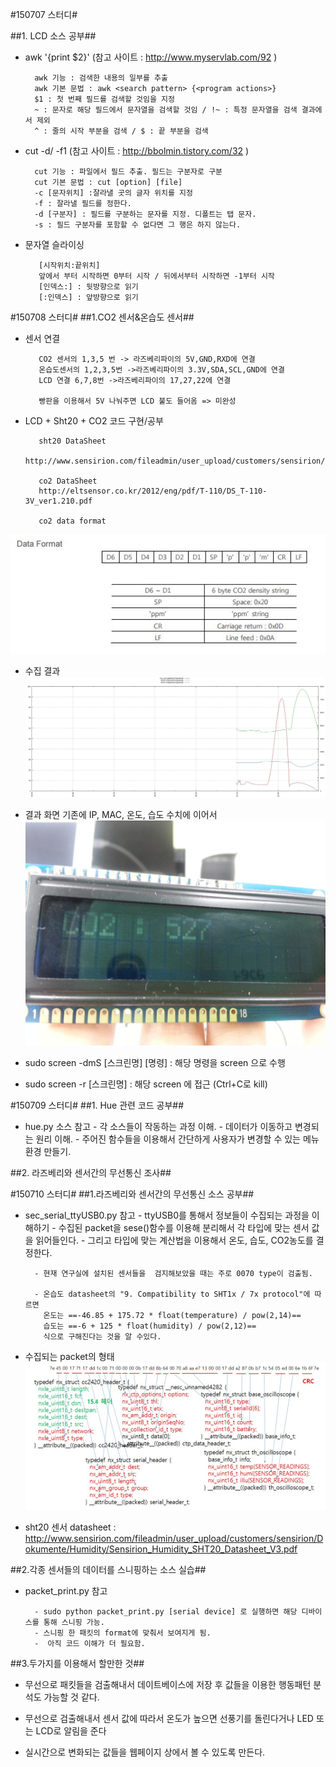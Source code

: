 #150707 스터디#

##1. LCD 소스 공부##

- awk '{print $2}' (참고 사이트 : http://www.myservlab.com/92 ) 

        awk 기능 : 검색한 내용의 일부를 추출  
        awk 기본 문법 : awk <search pattern> {<program actions>}  
        $1 : 첫 번째 필드를 검색할 것임을 지정  
        ~ : 문자로 해당 필드에서 문자열을 검색할 것임 / !~ : 특정 문자열을 검색 결과에서 제외  
        ^ : 줄의 시작 부분을 검색 / $ : 끝 부분을 검색  

- cut -d/ -f1 (참고 사이트 : http://bbolmin.tistory.com/32 )  

        cut 기능 : 파일에서 필드 추출. 필드는 구분자로 구분  
        cut 기본 문법 : cut [option] [file]  
        -c [문자위치] :잘라낼 곳의 글자 위치를 지정  
        -f : 잘라낼 필드를 정한다.  
        -d [구분자] : 필드를 구분하는 문자를 지정. 디폴트는 탭 문자.  
        -s : 필드 구분자를 포함할 수 없다면 그 행은 하지 않는다.  

- 문자열 슬라이싱

         [시작위치:끝위치]
         앞에서 부터 시작하면 0부터 시작 / 뒤에서부터 시작하면 -1부터 시작
         [인덱스:] : 뒷방향으로 읽기
         [:인덱스] : 앞방향으로 읽기
        

#150708 스터디#
##1.CO2 센서&온습도 센서##

- 센서 연결  

         CO2 센서의 1,3,5 번 -> 라즈베리파이의 5V,GND,RXD에 연결
         온습도센서의 1,2,3,5번 ->라즈베리파이의 3.3V,SDA,SCL,GND에 연결
         LCD 연결 6,7,8번 ->라즈베리파이의 17,27,22에 연결
         
         빵판을 이용해서 5V 나눠주면 LCD 불도 들어옴 => 미완성
         
- LCD + Sht20 + CO2 코드 구현/공부

         sht20 DataSheet
         http://www.sensirion.com/fileadmin/user_upload/customers/sensirion/Dokumente/Humidity/Sensirion_Humidity_SHT20_Datasheet_V3.pdf
         
         co2 DataSheet
         http://eltsensor.co.kr/2012/eng/pdf/T-110/DS_T-110-3V_ver1.210.pdf
         
         co2 data format
![](picture/co2_dataformat.JPG)

- 수집 결과
![](picture/sht20_co2.JPG) 

- 결과 화면
         기존에 IP, MAC, 온도, 습도 수치에 이어서
![](picture/IMG_0081.jpg)

- sudo screen -dmS [스크린명] [명령] : 해당 명령을 screen 으로 수행
- sudo screen -r [스크린명] : 해당 screen 에 접근 (Ctrl+C로 kill)

#150709 스터디#
##1. Hue 관련 코드 공부##
- hue.py 소스 참고
		- 각 소스들이 작동하는 과정 이해.
		- 데이터가 이동하고 변경되는 원리 이해.
		- 주어진 함수들을 이용해서 간단하게 사용자가 변경할 수 있는 메뉴환경 만들기.
		
         
##2. 라즈베리와 센서간의 무선통신 조사##


#150710 스터디#
##1.라즈베리와 센서간의 무선통신 소스 공부##
- sec_serial_ttyUSB0.py 참고
	 	- ttyUSB0를 통해서 정보들이 수집되는 과정을 이해하기
		- 수집된 packet을 sese()함수를 이용해 분리해서 각 타입에 맞는 센서 값을 읽어들인다.
        - 그리고 타입에 맞는 계산법을 이용해서 온도, 습도, CO2농도를 결정한다.
            
        - 현재 연구실에 설치된 센서들을  검지해보았을 때는 주로 0070 type이 검출됨.
            
        - 온습도 datasheet의 "9. Compatibility to SHT1x / 7x protocol"에 따르면
          온도는 ==-46.85 + 175.72 * float(temperature) / pow(2,14)==
          습도는 ==-6 + 125 * float(humidity) / pow(2,12)==
          식으로 구해진다는 것을 알 수있다.
            
- 수집되는 packet의 형태
![](picture/serial_packet_format.jpg)

- sht20 센서 datasheet : http://www.sensirion.com/fileadmin/user_upload/customers/sensirion/Dokumente/Humidity/Sensirion_Humidity_SHT20_Datasheet_V3.pdf


##2.각종 센서들의 데이터를 스니핑하는 소스 실습##
- packet_print.py 참고

		- sudo python packet_print.py [serial device] 로 실행하면 해당 디바이스를 통해 스니핑 가능.
		- 스니핑 한 패킷의 format에 맞춰서 보여지게 됨.
		-  아직 코드 이해가 더 필요함.

##3.두가지를 이용해서 할만한 것##
- 무선으로 패킷들을 검출해내서 데이트베이스에 저장 후 
	값들을 이용한 행동패턴 분석도 가능할 것 같다.
    
- 무선으로 검출해내서 센서 값에 따라서 
	온도가 높으면 선풍기를 돌린다거나  LED 또는 LCD로 알림을 준다
    
- 실시간으로 변화되는 값들을 웹페이지 상에서 볼 수 있도록 만든다.
